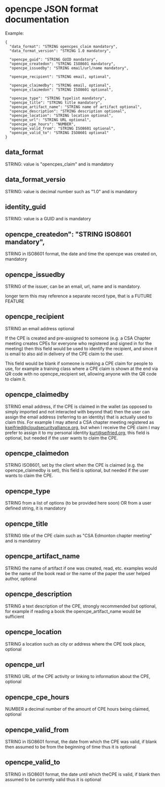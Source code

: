 # opencpe JSON format documentation

Example:

```
{
  "data_format": "STRING opencpes_claim mandatory",
  "data_format_version": "STRING 1.0 mandatory",

  "opencpe_guid": "STRING GUID mandatory",
  "opencpe_createdon": "STRING ISO8601 mandatory",
  "opencpe_issuedby": "STRING email/url/name mandatory",

  "opencpe_recipient": "STRING email, optional",

  "opencpe_claimedby": "STRING email, optional",
  "opencpe_claimedon": "STRING ISO8601 optional",

  "opencpe_type": "STRING typelist mandatory",
  "opencpe_title": "STRING title mandatory",
  "opencpe_artifact_name": "STRING name of artifact optional",
  "opencpe_description": "STRING description optional",
  "opencpe_location": "STRING location optional",
  "opencpe_url": "STRING URL optional",
  "opencpe_cpe_hours": "NUMBER",
  "opencpe_valid_from": "STRING ISO8601 optional",
  "opencpe_valid_to": "STRING ISO8601 optional"
}
```

## data_format

STRING: value is "opencpes_claim" and is mandatory

## data_format_versio

STRING: value is decimal number such as "1.0" and is mandatory

## identity_guid

STRING: value is a GUID and is mandatory

## opencpe_createdon": "STRING ISO8601 mandatory",

STRING in ISO8601 format, the date and time the opencpe was created on, mandatory

## opencpe_issuedby

STRING of the issuer, can be an email, url, name and is mandatory.

longer term this may reference a separate record type, that is a FUTURE FEATURE

## opencpe_recipient

STRING an email address optional

If the CPE is created and pre-assigned to someone (e.g. a CSA Chapter meeting creates CPEs for everyone who registered and signed in for the meeting) then this field would be used to identify the recipient, and since it is email to also aid in delivery of the CPE claim to the user.

This field would be blank if someone is making a CPE claim for people to use, for example a training class where a CPE claim is shown at the end via QR code with no opencpe_recipient set, allowing anyone with the QR code to claim it.

## opencpe_claimedby

STRING email address, if the CPE is claimed in the wallet (as opposed to simply imported and not interacted with beyond that) then the user can assign the email address (referring to an identity) that is actually used to claim this. For example I may attend a CSA chapter meeting registered as kseifried@cloudsecurityalliance.org, but when I receive the CPE claim I may prefer to assign it to my personal identity kurt@seifried.org, this field is optional, but needed if the user wants to claim the CPE.

## opencpe_claimedon

STRING ISO8601, set by the client when the CPE is claimed (e.g. the opencpe_claimedby is set), this field is optional, but needed if the user wants to claim the CPE.

## opencpe_type

STRING from a list of options (to be provided here soon) OR from a user defined string, it is mandatory

## opencpe_title

STRING title of the CPE claim such as "CSA Edmonton chapter meeting" and is mandatory

## opencpe_artifact_name

STRING the name of artifact if one was created, read, etc. examples would be the name of the book read or the name of the paper the user helped author, optional

## opencpe_description

STRING a text description of the CPE, strongly recommended but optional, for example if reading a book the opencpe_artifact_name would be sufficient

## opencpe_location

STRING a location such as city or address where the CPE took place, optional

## opencpe_url

STRING URL of the CPE activity or linking to information about the CPE, optional

## opencpe_cpe_hours

NUMBER a decimal number of the amount of CPE hours being claimed, optional

## opencpe_valid_from

STRING in ISO8601 format, the date from which the CPE was valid, if blank then assumed to be from the beginning of time thus it is optional

## opencpe_valid_to

STRING in ISO8601 format, the date until which theCPE is valid, if blank then assumed to be currently valid thus it is optional
